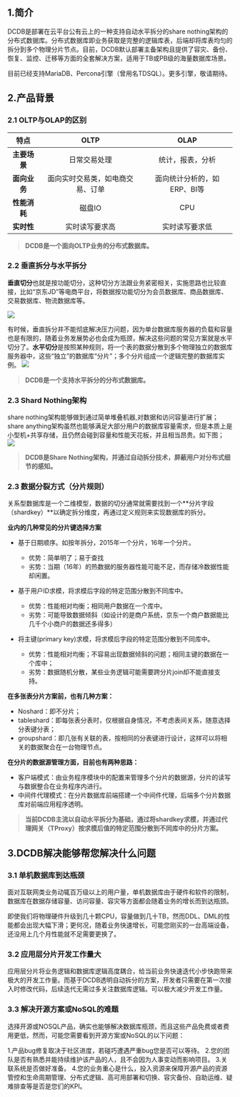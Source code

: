 ## 1.简介
DCDB是部署在云平台公有云上的一种支持自动水平拆分的share nothing架构的分布式数据库。分布式数据库即业务获取是完整的逻辑库表，后端却将库表均匀的拆分到多个物理分片节点。目前，DCDB默认部署主备架构且提供了容灾、备份、恢复、监控、迁移等方面的全套解决方案，适用于TB或PB级的海量数据库场景。

目前已经支持MariaDB、Percona引擎（曾用名TDSQL）。更多引擎，敬请期待。



## 2.产品背景
### 2.1 OLTP与OLAP的区别
|特点 |OLTP|OLAP|
|:--:|:--:|:--:|
|**主要场景**|日常交易处理|统计，报表，分析|
|**面向业务**|面向实时交易类，如电商交易、订单|面向统计分析的，如ERP、BI等|
|**性能消耗**|磁盘IO|CPU|
|**实时性**|实时读写要求高|实时读写要求低|

>**DCDB是一个面向OLTP业务的分布式数据库。**

### 2.2 垂直拆分与水平拆分
**垂直切分**也就是按功能切分，这种切分方法跟业务紧密相关，实施思路也比较直接，比如“京东JD”等电商平台，将数据按功能切分为会员数据库、商品数据库、交易数据库、物流数据库等。

![](http://imgcache.tce.fsphere.cn/image/mccdn.qcloud.com/static/img/f893ec978e92c77fcf2001b28e55e93c/image.jpg)

有时候，垂直拆分并不能彻底解决压力问题，因为单台数据库服务器的负载和容量也是有限的，随着业务发展势必也会成为瓶颈，解决这些问题的常见方案就是水平切分了。**水平切分**是按照某种规则，将一个表的数据分散到多个物理独立的数据库服务器中，这些“独立”的数据库“分片”；多个分片组成一个逻辑完整的数据库实例。
![](http://imgcache.tce.fsphere.cn/image/mccdn.qcloud.com/static/img/04195cfdaff8aa285ca224a74da12a3a/image.jpg)

>**DCDB是一个支持水平拆分的分布式数据库。**

### 2.3 Shard Nothing架构

share nothing架构能够做到通过简单堆叠机器,对数据和访问容量进行扩展；share anything架构虽然也能够满足大部分用户的数据库容量需求，但是本质上是小型机+共享存储，且仍然会碰到容量和性能天花板，并且相当昂贵。如下图；
![](http://imgcache.tce.fsphere.cn/image/mc.qcloudimg.com/static/img/60bbbcd57ec258375c109ced2bc4a8c1/shardnothing.png)

>**DCDB是Share Nothing架构，并通过自动拆分技术，屏蔽用户对分布式细节的感知。**

### 2.3 数据分裂方式（分片规则）
关系型数据库是一个二维模型，数据的切分通常就需要找到一个**分片字段（shardkey）**以确定拆分维度，再通过定义规则来实现数据库的拆分。

**业内的几种常见的分片键选择方案**

- 基于日期顺序。如按年拆分，2015年一个分片，16年一个分片。
	- 优势：简单明了；易于查找
	- 劣势：当期（16年）的热数据的服务器性能可能不足，而存储冷数据性能却闲置。
	
- 基于用户ID求模，将求模后字段的特定范围分散到不同库中。
	- 优势：性能相对均衡；相同用户数据在一个库中。
	- 劣势：可能导致数据倾斜（如设计的是商户系统，京东一个商户数据能比几千个小商户的数据还多得多）
	
- 将主键(primary key)求模，将求模后字段的特定范围分散到不同库中。
	- 优势：性能相对均衡；不容易出现数据倾斜的问题；相同主键的数据在一个库中；
	- 劣势：数据随机分散，某些业务逻辑可能需要跨分片join却不能直接支持。

**在多张表分片方案前，也有几种方案：**

- Noshard：即不分片；
- tableshard：即每张表分表时，仅根据自身情况，不考虑表间关系，随意选择分表键分表；
- groupshard：即几张有关联的表，按相同的分表键进行设计，这样可以将相关的数据聚合在一台物理节点。

**在分片的数据源管理方面，目前也有两种思路：**

- 客户端模式：由业务程序模块中的配置来管理多个分片的数据源，分片的读写与数据整合在业务程序内进行。
- 中间件代理模式：在分片数据库前端搭建一个中间件代理，后端多个分片数据库对前端应用程序透明。


>**当前DCDB主流以自动水平拆分为基础，通过将shardkey求模，并通过代理网关（TProxy）按求模后值的特定范围分散到不同库中的分片方案。**

## 3.DCDB解决能够帮您解决什么问题

### 3.1 单机数据库到达瓶颈

面对互联网类业务动辄百万级以上的用户量，单机数据库由于硬件和软件的限制，数据库在数据存储容量、访问容量、容灾等方面都会随着业务的增长而到达瓶颈。

即使我们将物理硬件升级到几十颗CPU，容量做到几十TB，然而DDL、DML的性能都会出现大幅下滑；更何况，随着业务快速增长，可能您刚买的一台高端设备，还没用上几个月性能就不足需要更换了。

### 3.2 应用层分片开发工作量大

应用层分片将业务逻辑和数据库逻辑高度耦合，给当前业务快速迭代小步快跑带来极大的开发工作量。而基于DCDB透明自动拆分的方案，开发者只需要在第一次接入时修改代码，后续迭代无需过多关注数据库逻辑。可以极大减少开发工作量。


### 3.3 解决开源方案或NoSQL的难题

选择开源或NOSQL产品，确实也能够解决数据库瓶颈，而且这些产品免费或者费用更低，然而，可能您需要看到开源方案或NoSQL的以下问题：

1.产品bug修复取决于社区进度，若碰巧遭遇严重bug您是否可以等待。
2.您的团队是否有熟悉并能持续维护该产品的人，且不会因为人事变动而影响项目。
3.关联系统是否做好准备。
4.您的业务重心是什么，投入资源来保障开源产品的资源管控和生命周期管理、分布式逻辑、高可用部署和切换、容灾备份、自助运维、疑难排查等是否是您们的KPI。
